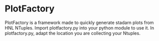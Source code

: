 # PlotFactory
PlotFactory is a framework made to quickly generate stadarn plots from HNL NTuples. 
Import plotfactory.py into your python module to use it. 
In plotfactory.py, adapt the location you are collecting your Ntuples. 
